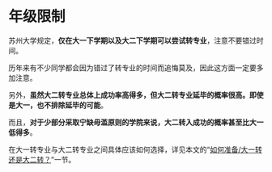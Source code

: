 # 年级限制

苏州大学规定，**仅在大一下学期以及大二下学期可以尝试转专业**，注意不要错过时间。

历年来有不少同学都会因为错过了转专业的时间而追悔莫及，因此这方面一定要多加注意。

另外，**虽然大二转专业总体上成功率高得多，但大二转专业延毕的概率很高。即使是大一，也不排除延毕的可能**。

而且，**对于少部分采取宁缺毋滥原则的学院来说，大二转入成功的概率甚至比大一低得多**。

在大一转专业与大二转专业之间具体应该如何选择，详见本文的“[如何准备/大一转还是大二转？](../如何准备/大一转还是大二转？.md)”一节。